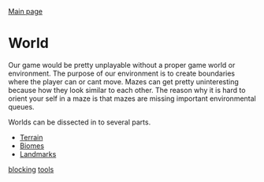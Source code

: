 [Main page](../../readme.md)

# World

Our game would be pretty unplayable without a proper game world or environment. 
The purpose of our environment is to create boundaries where the player can or cant move.
Mazes can get pretty uninteresting because how they look similar to each other.
The reason why it is hard to orient your self in a maze is that mazes are missing
important environmental queues.

Worlds can be dissected in to several parts.

- [Terrain](world_terrain.md)
- [Biomes](world_biomes.md)
- [Landmarks](world_landmarks.md)

[blocking](world_design_blocking.md)
[tools](world_design_tools.md)